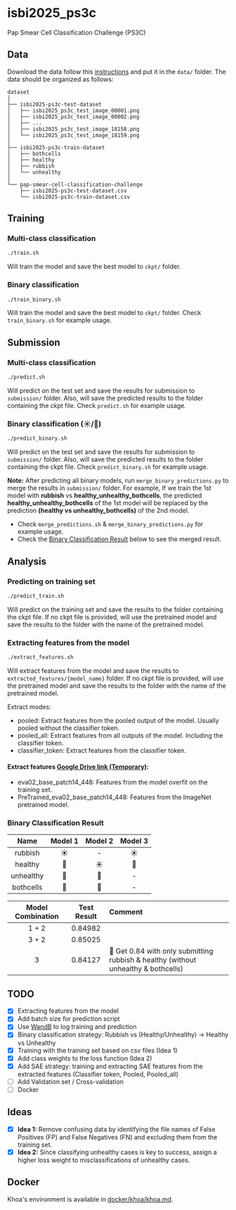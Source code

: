 # isbi2025_ps3c
Pap Smear Cell Classification Challenge (PS3C) 


## Data
Download the data follow this [instructions](https://www.kaggle.com/competitions/pap-smear-cell-classification-challenge/data) and put it in the `data/` folder.
The data should be organized as follows:
```
dataset
│
├── isbi2025-ps3c-test-dataset
│   ├── isbi2025_ps3c_test_image_00001.png
│   ├── isbi2025_ps3c_test_image_00002.png
│   ├── ...
│   ├── isbi2025_ps3c_test_image_18158.png
│   └── isbi2025_ps3c_test_image_18159.png
│
├── isbi2025-ps3c-train-dataset
│   ├── bothcells
│   ├── healthy
│   ├── rubbish
│   └── unhealthy
│
└── pap-smear-cell-classification-challenge
    ├── isbi2025-ps3c-test-dataset.csv
    └── isbi2025-ps3c-train-dataset.csv
```


## Training
### Multi-class classification
```bash
./train.sh
```
Will train the model and save the best model to `ckpt/` folder.

### Binary classification
```bash
./train_binary.sh
```
Will train the model and save the best model to `ckpt/` folder.
Check `train_binary.sh` for example usage.


## Submission
### Multi-class classification
```bash
./predict.sh
```
Will predict on the test set and save the results for submission to `submission/` folder.
Also, will save the predicted results to the folder containing the ckpt file.
Check `predict.sh` for example usage.

### Binary classification (☀️/🌙)
```bash
./predict_binary.sh
```
Will predict on the test set and save the results for submission to `submission/` folder.
Also, will save the predicted results to the folder containing the ckpt file.
Check `predict_binary.sh` for example usage.

**Note:** After predicting all binary models, run `merge_binary_predictions.py` to merge the results in `submission/` folder. 
For example, If we train the 1st model with **rubbish** vs **healthy_unhealthy_bothcells**, the predicted **healthy_unhealthy_bothcells** of the 1st model will be replaced by the prediction **(healthy vs unhealthy_bothcells)**  of the 2nd model.
+ Check `merge_predictions.sh` & `merge_binary_predictions.py` for example usage.
+ Check the [Binary Classification Result](#binary-classification-result) below to see the merged result.

## Analysis
### Predicting on training set
```bash
./predict_train.sh
```
Will predict on the training set and save the results to the folder containing the ckpt file.
If no ckpt file is provided, will use the pretrained model and save the results to the folder with the name of the pretrained model.

### Extracting features from the model
```bash
./extract_features.sh
```
Will extract features from the model and save the results to `extracted_features/{model_name}` folder.
If no ckpt file is provided, will use the pretrained model and save the results to the folder with the name of the pretrained model.

Extract modes:
+ pooled: Extract features from the pooled output of the model. Usually pooled without the classifier token.
+ pooled_all: Extract features from all outputs of the model. Including the classifier token.
+ classifier_token: Extract features from the classifier token.

#### Extract features [Google Drive link (Temporary)](https://drive.google.com/drive/u/5/folders/1tFFUHJ8rU1nnDzqKT7Fnzs2BJ9P6egPW):
+ eva02_base_patch14_448: Features from the model overfit on the training set.
+ PreTrained_eva02_base_patch14_448: Features from the ImageNet pretrained model.

### Binary Classification Result
| Name | Model 1 | Model 2 | Model 3 |
|:----:|:-------:|:-------:|:-------:|
| rubbish   | ☀️ | - | ☀️ |
| healthy   | 🌙 | ☀️ | 🌙 |
| unhealthy | 🌙 | 🌙 | - |
| bothcells | 🌙 | 🌙 | - |


| Model Combination | Test Result | Comment |
|:-----------------:|:-----------:|:---------|
| 1 + 2             | 0.84982     |  |
| 3 + 2             | 0.85025     |  |
| 3                 | 0.84127     | 🤔 Get 0.84 with only submitting rubbish & healthy (without unhealthy & bothcells) |


## TODO
- [x] Extracting features from the model
- [x] Add batch size for prediction script
- [x] Use [WandB](https://wandb.ai/site) to log training and prediction
- [x] Binary classification strategy: Rubbish vs (Healthy/Unhealthy) -> Healthy vs Unhealthy
- [x] Training with the training set based on csv files (Idea 1)
- [x] Add class weights to the loss function (Idea 2)
- [x] Add SAE strategy: training and extracting SAE features from the extracted features (Classifier token, Pooled, Pooled_all)
- [ ] Add Validation set / Cross-validation
- [ ] Docker

## Ideas
- [x] **Idea 1:** Remove confusing data by identifying the file names of False Positives (FP) and False Negatives (FN) and excluding them from the training set.
- [x] **Idea 2:** Since classifying unhealthy cases is key to success, assign a higher loss weight to misclassifications of unhealthy cases.

## Docker
Khoa's environment is available in [docker/khoa/khoa.md](docker/khoa/khoa.md).
